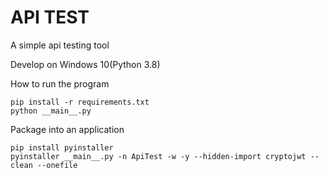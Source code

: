 # API TEST

A simple api testing tool

Develop on Windows 10(Python 3.8)  

How to run the program
```
pip install -r requirements.txt
python __main__.py
```

Package into an application
```
pip install pyinstaller
pyinstaller __main__.py -n ApiTest -w -y --hidden-import cryptojwt --clean --onefile
```